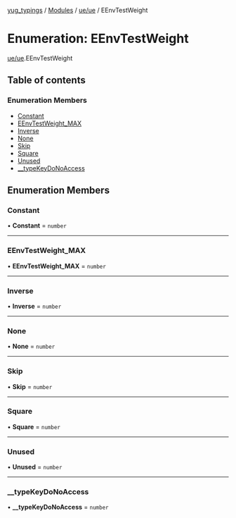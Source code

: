 [yug_typings](../README.md) / [Modules](../modules.md) / [ue/ue](../modules/ue_ue.md) / EEnvTestWeight

# Enumeration: EEnvTestWeight

[ue/ue](../modules/ue_ue.md).EEnvTestWeight

## Table of contents

### Enumeration Members

- [Constant](ue_ue.EEnvTestWeight.md#constant)
- [EEnvTestWeight\_MAX](ue_ue.EEnvTestWeight.md#eenvtestweight_max)
- [Inverse](ue_ue.EEnvTestWeight.md#inverse)
- [None](ue_ue.EEnvTestWeight.md#none)
- [Skip](ue_ue.EEnvTestWeight.md#skip)
- [Square](ue_ue.EEnvTestWeight.md#square)
- [Unused](ue_ue.EEnvTestWeight.md#unused)
- [\_\_typeKeyDoNoAccess](ue_ue.EEnvTestWeight.md#__typekeydonoaccess)

## Enumeration Members

### Constant

• **Constant** = `number`

___

### EEnvTestWeight\_MAX

• **EEnvTestWeight\_MAX** = `number`

___

### Inverse

• **Inverse** = `number`

___

### None

• **None** = `number`

___

### Skip

• **Skip** = `number`

___

### Square

• **Square** = `number`

___

### Unused

• **Unused** = `number`

___

### \_\_typeKeyDoNoAccess

• **\_\_typeKeyDoNoAccess** = `number`
